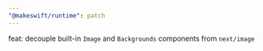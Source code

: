 ```yaml
---
"@makeswift/runtime": patch
---
```


feat: decouple built-in `Image` and `Backgrounds` components from `next/image`
